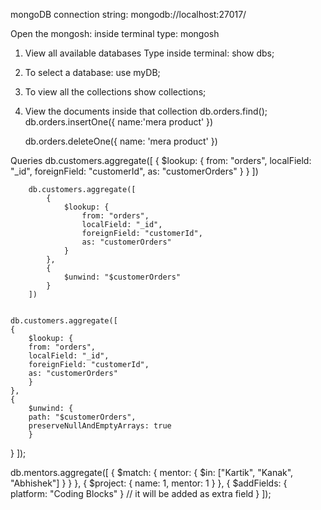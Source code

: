 mongoDB connection string: mongodb://localhost:27017/

Open the mongosh: inside terminal type:
    mongosh

1. View all available databases
Type inside terminal:
    show dbs;

2. To select a database:
    use myDB;

3. To view all the collections
    show collections;

3. View the documents inside that collection
    db.orders.find();
    db.orders.insertOne({
        name:'mera product'
    })

    db.orders.deleteOne({
        name: 'mera product'
    })

Queries
        db.customers.aggregate([
            {
                $lookup: {
                    from: "orders",
                    localField: "_id",
                    foreignField: "customerId",
                    as: "customerOrders"
                }
            }
        ])
<!-- unwind -->
        db.customers.aggregate([
            {
                $lookup: {
                    from: "orders",
                    localField: "_id",
                    foreignField: "customerId",
                    as: "customerOrders"
                }
            },
            {
                $unwind: "$customerOrders"
            }
        ])


    db.customers.aggregate([
    {
        $lookup: {
        from: "orders",
        localField: "_id",
        foreignField: "customerId",
        as: "customerOrders"
        }
    },
    {
        $unwind: {
        path: "$customerOrders",
        preserveNullAndEmptyArrays: true
        }
  }
]);


db.mentors.aggregate([
  { 
    $match: { mentor: { $in: ["Kartik", "Kanak", "Abhishek"] } } 
  },
  { 
    $project: { name: 1, mentor: 1 } 
  },
  { 
    $addFields: { platform: "Coding Blocks" }  // it will be added as extra field
  }
]);


